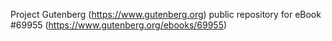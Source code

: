 Project Gutenberg (https://www.gutenberg.org) public repository for
eBook #69955 (https://www.gutenberg.org/ebooks/69955)

